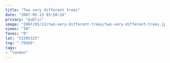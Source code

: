```yaml
---
title: "Two very different trees"
date: "2007-05-13 03:50:24"
privacy: "public"
image: "2007/05/13/two-very-different-trees/two-very-different-trees.jpg"
views: "30"
faves: "0"
lat: "51505323"
lng: "-79565"
tags:
- "london"
---
```

<a href="http://www.phillprice.com/2007/05/13/two-very-different-trees" rel="nofollow"></a>
